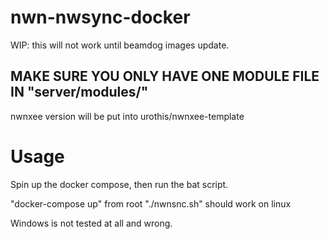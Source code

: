 # nwn-nwsync-docker
WIP: this will not work until beamdog images update.

## MAKE SURE YOU ONLY HAVE ONE MODULE FILE IN "server/modules/"

nwnxee version will be put into urothis/nwnxee-template

# Usage
Spin up the docker compose, then run the bat script.

"docker-compose up" from root
"./nwnsnc.sh" should work on linux

Windows is not tested at all and wrong. 
